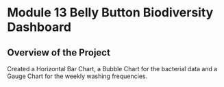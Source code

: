 # Module 13 Belly Button Biodiversity Dashboard

## Overview of the Project
Created a Horizontal Bar Chart, a Bubble Chart for the bacterial data and a Gauge Chart for the weekly washing frequencies.